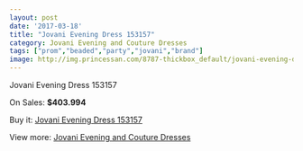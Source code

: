 ```yaml
---
layout: post
date: '2017-03-18'
title: "Jovani Evening Dress 153157"
category: Jovani Evening and Couture Dresses
tags: ["prom","beaded","party","jovani","brand"]
image: http://img.princessan.com/8787-thickbox_default/jovani-evening-dress-153157.jpg
---
```

Jovani Evening Dress 153157

On Sales: **$403.994**
<a href="https://www.princessan.com/en/jovani-evening-and-couture-dresses/3864-jovani-evening-dress-153157.html"><amp-img layout="responsive" width="600" height="600" src="//img.princessan.com/8787-thickbox_default/jovani-evening-dress-153157.jpg" alt="Jovani Evening Dress 153157 0" /></a>
<a href="https://www.princessan.com/en/jovani-evening-and-couture-dresses/3864-jovani-evening-dress-153157.html"><amp-img layout="responsive" width="600" height="600" src="//img.princessan.com/8788-thickbox_default/jovani-evening-dress-153157.jpg" alt="Jovani Evening Dress 153157 1" /></a>
<a href="https://www.princessan.com/en/jovani-evening-and-couture-dresses/3864-jovani-evening-dress-153157.html"><amp-img layout="responsive" width="600" height="600" src="//img.princessan.com/8789-thickbox_default/jovani-evening-dress-153157.jpg" alt="Jovani Evening Dress 153157 2" /></a>

Buy it: [Jovani Evening Dress 153157](https://www.princessan.com/en/jovani-evening-and-couture-dresses/3864-jovani-evening-dress-153157.html "Jovani Evening Dress 153157")

View more: [Jovani Evening and Couture Dresses](https://www.princessan.com/en/27-jovani-evening-and-couture-dresses "Jovani Evening and Couture Dresses")